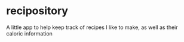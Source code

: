 # recipository
A little app to help keep track of recipes I like to make, as well as their caloric information
